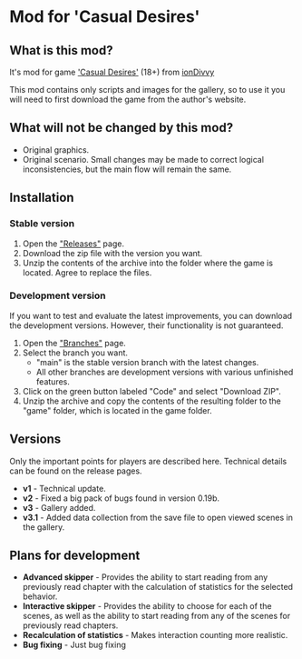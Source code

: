 # Mod for 'Casual Desires'

## What is this mod?

It's mod for game ['Casual Desires'](https://iondivvy.itch.io/casual-desires) (18+) from [ionDivvy](https://iondivvy.itch.io)

This mod contains only scripts and images for the gallery, so to use it you will need to first download the game from the author's website.

## What will not be changed by this mod?

- Original graphics.
- Original scenario. Small changes may be made to correct logical inconsistencies, but the main flow will remain the same.

## Installation

### Stable version

1. Open the ["Releases"](https://github.com/Homatoz/Casual-Desires-Mod/releases) page.
2. Download the zip file with the version you want.
3. Unzip the contents of the archive into the folder where the game is located. Agree to replace the files.

### Development version

If you want to test and evaluate the latest improvements, you can download the development versions. However, their functionality is not guaranteed.

1. Open the ["Branches"](https://github.com/Homatoz/Casual-Desires-Mod/branches/all) page.
2. Select the branch you want.
    - "main" is the stable version branch with the latest changes.
    - All other branches are development versions with various unfinished features.
3. Click on the green button labeled "Code" and select "Download ZIP".
4. Unzip the archive and copy the contents of the resulting folder to the "game" folder, which is located in the game folder.

## Versions

Only the important points for players are described here. Technical details can be found on the release pages.

- **v1** - Technical update.
- **v2** - Fixed a big pack of bugs found in version 0.19b.
- **v3** - Gallery added.
- **v3.1** - Added data collection from the save file to open viewed scenes in the gallery.

## Plans for development

- **Advanced skipper** - Provides the ability to start reading from any previously read chapter with the calculation of statistics for the selected behavior.
- **Interactive skipper** - Provides the ability to choose for each of the scenes, as well as the ability to start reading from any of the scenes for previously read chapters.
- **Recalculation of statistics** - Makes interaction counting more realistic.
- **Bug fixing** - Just bug fixing
